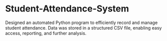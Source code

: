# Student-Attendance-System
Designed an automated Python program to efficiently record and manage student attendance. Data was stored in a structured CSV file, enabling easy access, reporting, and further analysis.
